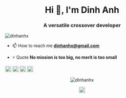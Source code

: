 <h1 align="center">Hi 👋, I'm Dinh Anh</h1>
<h3 align="center">A versatile crossover developer</h3>

<p align="left"> <img src="https://komarev.com/ghpvc/?username=dinhanhx" alt="dinhanhx" /> </p>

- 📫 How to reach me **dinhanhx@gmail.com**

- ⚡ Quote **No mission is too big, no merit is too small**

<p align="left"><img src="https://devicons.github.io/devicon/devicon.git/icons/c/c-original.svg" alt="c" width="20" height="20"/> <img src="https://devicons.github.io/devicon/devicon.git/icons/cplusplus/cplusplus-original.svg" alt="cplusplus" width="20" height="20"/> <img src="https://devicons.github.io/devicon/devicon.git/icons/java/java-original-wordmark.svg" alt="java" width="20" height="20"/> <img src="https://devicons.github.io/devicon/devicon.git/icons/python/python-original-wordmark.svg" alt="python" width="20" height="20"/></p><p align="center"> <img src="https://github-readme-stats.vercel.app/api?username=dinhanhx&show_icons=true&theme=cobalt" alt="dinhanhx" /> </p>

<p align="center">
<a href="https://stackoverflow.com/users/13358358" target="blank"><img align="center" src="https://upload.wikimedia.org/wikipedia/commons/thumb/e/ef/Stack_Overflow_icon.svg/1200px-Stack_Overflow_icon.svg.png" alt="13358358" height="20" width="20" /></a>
</p>
